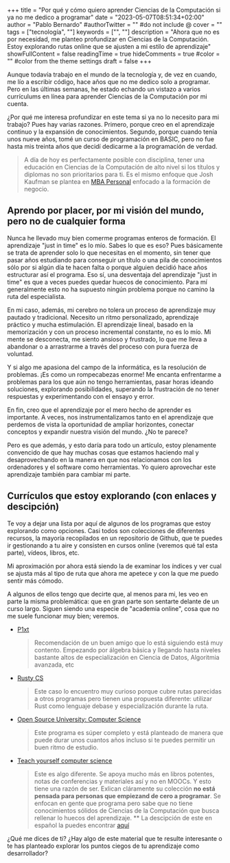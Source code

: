 +++
title = "Por qué y cómo quiero aprender Ciencias de la Computación si ya no me dedico a programar"
date = "2023-05-07T08:51:34+02:00"
author = "Pablo Bernardo"
#authorTwitter = "" #do not include @
cover = ""
tags = ["tecnología", ""]
keywords = ["", ""]
description = "Ahora que no es por necesidad, me planteo profundizar en Ciencias de la Computación. Estoy explorando rutas online que se ajusten a mi estilo de aprendizaje"
showFullContent = false
readingTime = true
hideComments = true
#color = "" #color from the theme settings
draft = false
+++

Aunque todavía trabajo en el mundo de la tecnología y, de vez en cuando, me lío a escribir código, hace años que no me dedico solo a programar. Pero en las últimas semanas, he estado echando un vistazo a varios currículums en línea para aprender Ciencias de la Computación por mi cuenta.

¿Por qué me interesa profundizar en este tema si ya no lo necesito para mi trabajo? Pues hay varias razones. Primero, porque creo en el aprendizaje continuo y la expansión de conocimientos. Segundo, porque cuando tenía unos nueve años, tomé un curso de programación en BASIC, pero no fue hasta mis treinta años que decidí dedicarme a la programación de verdad.

> A día de hoy es perfectamente posible con disciplina, tener una educación en Ciencias de la Computación de alto nivel si los títulos y diplomas no son prioritarios para ti. Es el mismo enfoque que Josh Kaufman se plantea en [MBA Personal](https://amzn.to/3VCjLiH) enfocado a la formación de negocio.

## Aprendo por placer, por mi visión del mundo, pero no de cualquier forma

Nunca he llevado muy bien comerme programas enteros de formación. El aprendizaje "just in time" es lo mío. Sabes lo que es eso? Pues básicamente se trata de aprender solo lo que necesitas en el momento, sin tener que pasar años estudiando para conseguir un título o una pila de conocimientos sólo por si algún día te hacen falta o porque alguien decidió hace años estructurar así el programa. Eso sí, una desventaja del aprendizaje "just in time" es que a veces puedes quedar huecos de conocimiento. Para mí generalmente esto no ha supuesto ningún problema porque no camino la ruta del especialista.

En mi caso, además, mi cerebro no tolera un proceso de aprendizaje muy pautado y tradicional. Necesito un ritmo personalizado, aprendizaje práctico y mucha estimulación. El aprendizaje lineal, basado en la memorización y con un proceso incremental constante, no es lo mío. Mi mente se desconecta, me siento ansioso y frustrado, lo que me lleva a abandonar o a arrastrarme a través del proceso con pura fuerza de voluntad.

Y si algo me apasiona del campo de la informática, es la resolución de problemas. ¡Es como un rompecabezas enorme! Me encanta enfrentarme a problemas para los que aún no tengo herramientas, pasar horas ideando soluciones, explorando posibilidades, superando la frustración de no tener respuestas y experimentando con el ensayo y error.

En fin, creo que el aprendizaje por el mero hecho de aprender es importante. A veces, nos instrumentalizamos tanto en el aprendizaje que perdemos de vista la oportunidad de ampliar horizontes, conectar conceptos y expandir nuestra visión del mundo. ¿No te parece?

Pero es que además, y esto daría para todo un artículo, estoy plenamente convencido de que hay muchas cosas que estamos haciendo mal y desaprovechando en la manera en que nos relacionamos con los ordenadores y el software como herramientas. Yo quiero aprovechar este aprendizaje también para cambiar mi parte.

## Currículos que estoy explorando (con enlaces y descipción)
Te voy a dejar una lista por aquí de algunos de los programas que estoy explorando como opciones. Casi todos son colecciones de diferentes recursos, la mayoría recopilados en un repositorio de Github, que te puedes ir gestionando a tu aire y consisten en cursos online (veremos qué tal esta parte), vídeos, libros, etc.

Mi aproximación por ahora está siendo la de examinar los índices y ver cual se ajusta más al tipo de ruta que ahora me apetece y con la que me puedo sentir más cómodo.

A algunos de ellos tengo que decirte que, al menos para mi, les veo en parte la misma problemática: que en gran parte son sentarte delante de un curso largo. Siguen siendo una especie de "academia online", cosa que no me suele funcionar muy bien; veremos.


- [P1xt](https://github.com/P1xt/p1xt-guides)
  > Recomendación de un buen amigo que lo está siguiendo está muy contento.
  Empezando por álgebra básica y llegando hasta niveles bastante altos de especialización en Ciencia de Datos, Algoritmia avanzada, etc

- [Rusty CS](https://github.com/AbdesamedBendjeddou/Rusty-CS#why-learn-computer-science)
  > Este caso lo encuentro muy curioso porque cubre rutas parecidas a otros programas pero tienen una propuesta diferente: utilizar Rust como lenguaje debase y especialización durante la ruta.

- [Open Source University: Computer Science](https://github.com/ossu/computer-science)
  > Este programa es súper completo y está planteado de manera que puede durar unos cuantos años incluso si te puedes permitir un buen ritmo de estudio.
  
- [Teach yourself computer science](https://teachyourselfcs.com/)
  > Este es algo diferente. Se apoya mucho más en libros potentes, notas de conferencias y materiales así y no en MOOCs. Y esto tiene una razón de ser. Exlican cláramente su colección **no está pensada para personas que empiezand de cero a programar**. Se enfocan en gente que programa pero sabe que no tiene conocimientos sólidos de Ciencias de la Computación que busca rellenar lo huecos del aprendizaje.
  ** La descipción de este en español la puedes encontrar [aquí](https://github.com/jamesleeat/TeachYourselfCS-ES/blob/main/TeachYourselfCS-ES.md)


¿Qué me dices de ti? ¿Hay algo de este material que te resulte interesante o te has planteado explorar los puntos ciegos de tu aprendizaje como desarrollador?
